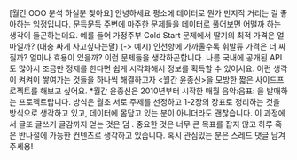 [월간 OOO  분석 하실분 찾아요]
안녕하세요 평소에 데이터로 뭔가 만지작 거리는 걸 좋아하는 임정입니다. 문득문득 주변에 마주한 문제들을 데이터로 풀어보면 어떨까 하는 생각이 들곤하는데요. 예를 들어
 가정주부 Cold Start 문제에서 딸기의 최적 가격은 얼마일까? (대충 싸게 사고싶다는말) (-> 예시)
인천항에 가까울수록 휘발류 가격은 더 싸질까? 얼마나 효용이 있을까?
이런 문제들을 생각하곤합니다. 나름 국내에 공개된 API도 많아서 조금만 정제를 한다면 쉽게 시각화해서 정보를 획득할 수 있어서요. 이런 생각이 켜켜이 쌓여가는 것들을 하나씩 해결하고자  <월간 윤종신>을 모방한 짧은 사이드프로젝트를 해보고 싶어요.
*월간 윤종신은  2010년부터 시작한 매월 음악:음표: 을 발매하는 프로젝트랍니다.
방식은 월초 서로 주제를 선정하고 1-2장의 장표로 정리하는 것을 방식으로 생각하고 있고, 데이터에 몸담고 있는 분이 아니더라도 괜찮습니다. 이 과정에서 글또 글쓰기 글감까지 얻는 것은 덤 . 중요한 것은 너무 큰 목표를 잡지 않고 하루 혹은 반나절에 가능한 컨텐츠로 생각하고 있습니다. 혹시 관심있는 분은 스레드 댓글 남겨주세용!

